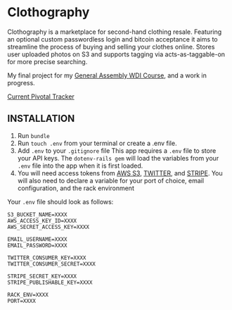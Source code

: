 # Clothography

Clothography is a marketplace for second-hand clothing resale. Featuring an optional custom passwordless login and bitcoin acceptance it aims to streamline the process of buying and selling your clothes online. Stores user uploaded photos on S3 and supports tagging via acts-as-taggable-on for more precise searching. 

My final project for my [General Assembly WDI Course](https://generalassemb.ly/education/web-development-immersive), and a work in progress.

[Current Pivotal Tracker](https://www.pivotaltracker.com/n/projects/1076320)

## INSTALLATION

1. Run `bundle`
2. Run `touch .env` from your terminal or create a .env file.
3. Add `.env` to your `.gitignore` file
  This app requires a `.env` file to store your API keys. The `dotenv-rails gem` will load the variables from your `.env` file into the app when it is first loaded.
4. You will need access tokens from [AWS S3](http://blogs.aws.amazon.com/security/post/Tx1R9KDN9ISZ0HF/Where-s-my-secret-access-key), [TWITTER](https://apps.twitter.com/app/new), and [STRIPE](https://dashboard.stripe.com/account/apikeys).
  You will also need to declare a variable for your port of choice, email configuration, and the rack environment

  Your `.env` file should look as follows:

  ```
  S3_BUCKET_NAME=XXXX
  AWS_ACCESS_KEY_ID=XXXX
  AWS_SECRET_ACCESS_KEY=XXXX

  EMAIL_USERNAME=XXXX
  EMAIL_PASSWORD=XXXX

  TWITTER_CONSUMER_KEY=XXXX
  TWITTER_CONSUMER_SECRET=XXXX

  STRIPE_SECRET_KEY=XXXX
  STRIPE_PUBLISHABLE_KEY=XXXX
  
  RACK_ENV=XXXX
  PORT=XXXX
  ```
